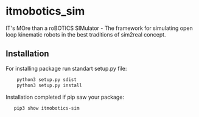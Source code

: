 # itmobotics_sim
IT's MOre than a roBOTICS SIMulator - The framework for simulating open loop kinematic robots in the best traditions of sim2real concept. 

## Installation
For installing package run standart setup.py file:
```bash
    python3 setup.py sdist
    python3 setup.py install
```

Installation completed if pip saw your package:
 ```bash
    pip3 show itmobotics-sim
```
